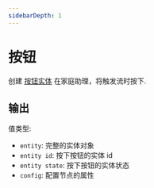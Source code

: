 ```yaml
---
sidebarDepth: 1
---
```


# 按钮

创建 [按钮实体](https://developers.home-assistant.io/docs/core/entity/button) 在家庭助理，将触发流时按下.

## 输出

值类型:

- `entity`: 完整的实体对象
- `entity id`: 按下按钮的实体 id
- `entity state`: 按下按钮的实体状态
- `config`: 配置节点的属性

